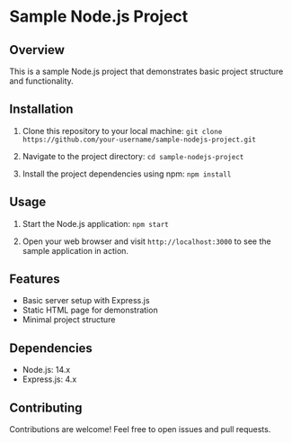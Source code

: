 # Sample Node.js Project

## Overview
This is a sample Node.js project that demonstrates basic project structure and functionality.

## Installation
1. Clone this repository to your local machine:
`git clone https://github.com/your-username/sample-nodejs-project.git`

2. Navigate to the project directory:
`cd sample-nodejs-project`

3. Install the project dependencies using npm:
`npm install`

## Usage
1. Start the Node.js application:
`npm start`

2. Open your web browser and visit `http://localhost:3000` to see the sample application in action.

## Features
- Basic server setup with Express.js
- Static HTML page for demonstration
- Minimal project structure

## Dependencies
- Node.js: 14.x
- Express.js: 4.x

## Contributing
Contributions are welcome! Feel free to open issues and pull requests.
